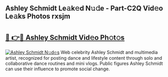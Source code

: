 ## Ashley Schmidt Le𝚊k𝚎d N𝚞𝚍e - Part-C2Q Vid𝚎o Le𝚊ks Photos rxsjm

# <h2><a href="http://fbc5jj.evod.top/?m=Ashley+Schmidt">🔗 👉🔴 Ashley Schmidt Vid𝚎o Ph𝚘t𝚘s</a></h2>

[![Ashley Schmidt N𝚞d𝚎s](https://i.imgur.com/8V9OHl7.gif)](http://fbc5jj.evod.top/?m=Ashley+Schmidt)
Web celebrity Ashley Schmidt and multimedia artist, recognized for posting dance and lifestyle content through solo and collaborative dance routines and mini vlogs. Public figures Ashley Schmidt can use their influence to promote social change. 
